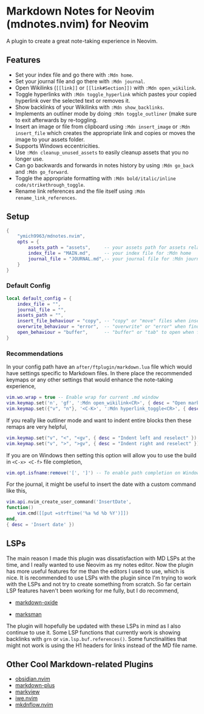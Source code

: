 # Markdown Notes for Neovim (mdnotes.nvim) for Neovim
A plugin to create a great note-taking experience in Neovim.

## Features
- Set your index file and go there with `:Mdn home`.
- Set your journal file and go there with `:Mdn journal`.
- Open Wikilinks (`[[link]]` or `[[link#Section]])` with `:Mdn open_wikilink`.
- Toggle hyperlinks with `:Mdn toggle_hyperlink` which pastes your copied hyperlink over the selected text or removes it.
- Show backlinks of your Wikilinks with `:Mdn show_backlinks`.
- Implements an outliner mode by doing `:Mdn toggle_outliner` (make sure to exit afterwards by re-toggling.
- Insert an image or file from clipboard using `:Mdn insert_image` or `:Mdn insert_file` which creates the appropriate link and copies or moves the image to your assets folder.
- Supports Windows eccentricities.
- Use `:Mdn cleanup_unused_assets` to easily cleanup assets that you no longer use.
- Can go backwards and forwards in notes history by using `:Mdn go_back` and  `:Mdn go_forward`.
- Toggle the appropriate formatting with `:Mdn bold/italic/inline code/strikethrough_toggle`.
- Rename link references and the file itself using `:Mdn rename_link_references`.

## Setup
```lua
{
    "ymich9963/mdnotes.nvim",
    opts = {
        assets_path = "assets",     -- your assets path for assets related commands
        index_file = "MAIN.md",     -- your index file for :Mdn home
        journal_file = "JOURNAL.md",-- your journal file for :Mdn journal
    }
}
```

### Default Config
```lua
local default_config = {
    index_file = "",
    journal_file = "",
    assets_path = "",
    insert_file_behaviour = "copy", -- "copy" or "move" files when inserting from clipboard
    overwrite_behaviour = "error",  -- "overwrite" or "error" when finding assset file conflicts
    open_behaviour = "buffer",      -- "buffer" or "tab" to open when following links
}
```

### Recommendations
In your config path have an `after/ftplugin/markdown.lua` file which would have settings specific to Markdown files. In there place the recommended keymaps or any other settings that would enhance the note-taking experience,
```lua
vim.wo.wrap = true -- Enable wrap for current .md window
vim.keymap.set('n', 'gf', ':Mdn open_wikilink<CR>', { desc = "Open markdown file from Wikilink" })
vim.keymap.set({"v", "n"}, '<C-K>', ':Mdn hyperlink_toggle<CR>', { desc = "Toggle hyperlink" })
```
If you really like outliner mode and want to indent entire blocks then these remaps are very helpful,
```lua
vim.keymap.set("v", "<", "<gv", { desc = "Indent left and reselect" }) -- Better indenting in visual mode
vim.keymap.set("v", ">", ">gv", { desc = "Indent right and reselect" })
```
If you are on Windows then setting this option will allow you to use the build in `<C-x> <C-f>` file completion,
```lua
vim.opt.isfname:remove('[', ']') -- To enable path completion on Windows <C-x> <C-f>
```
For the journal, it might be useful to insert the date with a custom command like this,
```lua
vim.api.nvim_create_user_command('InsertDate',
function()
    vim.cmd([[put =strftime('%a %d %b %Y')]])
end,
{ desc = 'Insert date' })
```

## LSPs
The main reason I made this plugin was dissatisfaction with MD LSPs at the time, and I really wanted to use Neovim as my notes editor. Now the plugin has more useful features for me than the editors I used to use, which is nice. It is recommended to use LSPs with the plugin since I'm trying to work with the LSPs and not try to create something from scratch. So far certain LSP features haven't been working for me fully, but I do recommend,

- [markdown-oxide](https://github.com/Feel-ix-343/markdown-oxide)

- [marksman](https://github.com/artempyanykh/marksman)

The plugin will hopefully be updated with these LSPs in mind as I also continue to use it. Some LSP functions that currently work is showing backlinks with `grn` or `vim.lsp.buf.references()`. Some functinalities that might not work is using the H1 headers for links instead of the MD file name.

## Other Cool Markdown-related Plugins
- [obsidian.nvim](https://github.com/obsidian-nvim/obsidian.nvim)
- [markdown-plus](https://github.com/yousefhadder/markdown-plus.nvim)
- [markview]( https://github.com/OXY2DEV/markview.nvim)
- [iwe.nvim](https://github.com/iwe-org/iwe.nvim)
- [mkdnflow.nvim](https://github.com/jakewvincent/mkdnflow.nvim)
